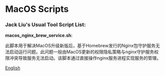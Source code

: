 # MacOS Scripts

### Jack Liu's Usual Tool Script List:

**macos_nginx_brew_service.sh**: 

此脚本用于解决MacOS升级新版后，基于Homebrew发行的Nginx包守护服务无法启动运行问题。此问题一般由MacOS更新的权限隐私策略与nginx守护服务权限冲突导致服务无法启动。该脚本通过直接操作nginx服务进程实现服务的管理。

 [English](README.md)